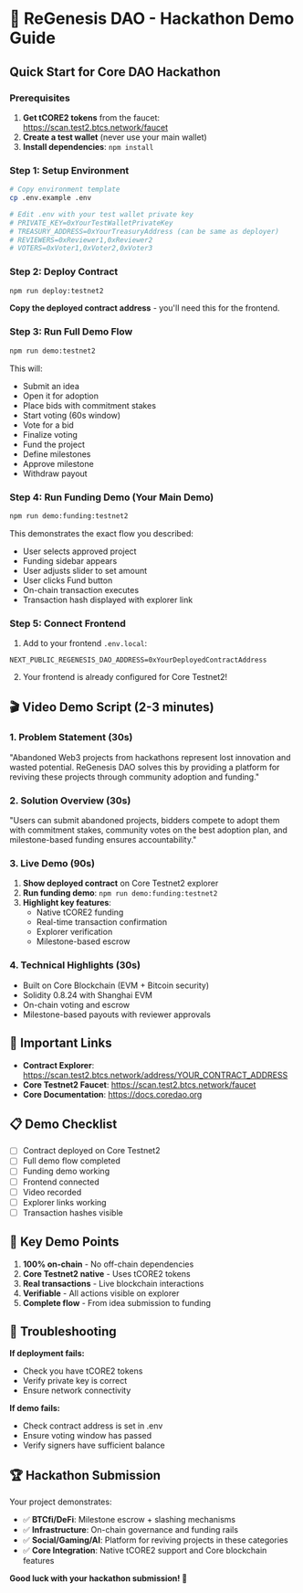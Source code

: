 # 🚀 ReGenesis DAO - Hackathon Demo Guide

## Quick Start for Core DAO Hackathon

### Prerequisites
1. **Get tCORE2 tokens** from the faucet: https://scan.test2.btcs.network/faucet
2. **Create a test wallet** (never use your main wallet)
3. **Install dependencies**: `npm install`

### Step 1: Setup Environment
```bash
# Copy environment template
cp .env.example .env

# Edit .env with your test wallet private key
# PRIVATE_KEY=0xYourTestWalletPrivateKey
# TREASURY_ADDRESS=0xYourTreasuryAddress (can be same as deployer)
# REVIEWERS=0xReviewer1,0xReviewer2
# VOTERS=0xVoter1,0xVoter2,0xVoter3
```

### Step 2: Deploy Contract
```bash
npm run deploy:testnet2
```
**Copy the deployed contract address** - you'll need this for the frontend.

### Step 3: Run Full Demo Flow
```bash
npm run demo:testnet2
```
This will:
- Submit an idea
- Open it for adoption
- Place bids with commitment stakes
- Start voting (60s window)
- Vote for a bid
- Finalize voting
- Fund the project
- Define milestones
- Approve milestone
- Withdraw payout

### Step 4: Run Funding Demo (Your Main Demo)
```bash
npm run demo:funding:testnet2
```
This demonstrates the exact flow you described:
- User selects approved project
- Funding sidebar appears
- User adjusts slider to set amount
- User clicks Fund button
- On-chain transaction executes
- Transaction hash displayed with explorer link

### Step 5: Connect Frontend
1. Add to your frontend `.env.local`:
```
NEXT_PUBLIC_REGENESIS_DAO_ADDRESS=0xYourDeployedContractAddress
```

2. Your frontend is already configured for Core Testnet2!

## 🎬 Video Demo Script (2-3 minutes)

### 1. Problem Statement (30s)
"Abandoned Web3 projects from hackathons represent lost innovation and wasted potential. ReGenesis DAO solves this by providing a platform for reviving these projects through community adoption and funding."

### 2. Solution Overview (30s)
"Users can submit abandoned projects, bidders compete to adopt them with commitment stakes, community votes on the best adoption plan, and milestone-based funding ensures accountability."

### 3. Live Demo (90s)
1. **Show deployed contract** on Core Testnet2 explorer
2. **Run funding demo**: `npm run demo:funding:testnet2`
3. **Highlight key features**:
   - Native tCORE2 funding
   - Real-time transaction confirmation
   - Explorer verification
   - Milestone-based escrow

### 4. Technical Highlights (30s)
- Built on Core Blockchain (EVM + Bitcoin security)
- Solidity 0.8.24 with Shanghai EVM
- On-chain voting and escrow
- Milestone-based payouts with reviewer approvals

## 🔗 Important Links

- **Contract Explorer**: https://scan.test2.btcs.network/address/YOUR_CONTRACT_ADDRESS
- **Core Testnet2 Faucet**: https://scan.test2.btcs.network/faucet
- **Core Documentation**: https://docs.coredao.org

## 📋 Demo Checklist

- [ ] Contract deployed on Core Testnet2
- [ ] Full demo flow completed
- [ ] Funding demo working
- [ ] Frontend connected
- [ ] Video recorded
- [ ] Explorer links working
- [ ] Transaction hashes visible

## 🎯 Key Demo Points

1. **100% on-chain** - No off-chain dependencies
2. **Core Testnet2 native** - Uses tCORE2 tokens
3. **Real transactions** - Live blockchain interactions
4. **Verifiable** - All actions visible on explorer
5. **Complete flow** - From idea submission to funding

## 🚨 Troubleshooting

**If deployment fails:**
- Check you have tCORE2 tokens
- Verify private key is correct
- Ensure network connectivity

**If demo fails:**
- Check contract address is set in .env
- Ensure voting window has passed
- Verify signers have sufficient balance

## 🏆 Hackathon Submission

Your project demonstrates:
- ✅ **BTCfi/DeFi**: Milestone escrow + slashing mechanisms
- ✅ **Infrastructure**: On-chain governance and funding rails
- ✅ **Social/Gaming/AI**: Platform for reviving projects in these categories
- ✅ **Core Integration**: Native tCORE2 support and Core blockchain features

**Good luck with your hackathon submission! 🚀** 
